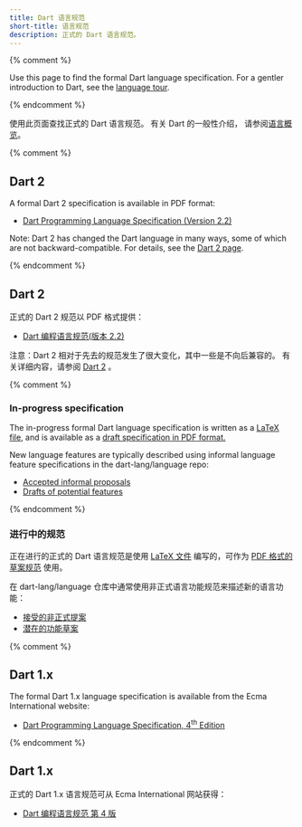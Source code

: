 ```yaml
---
title: Dart 语言规范
short-title: 语言规范
description: 正式的 Dart 语言规范。
---
```



{% comment %}

Use this page to find the formal Dart language specification.
For a gentler introduction to Dart, see the
[language tour](/guides/language/language-tour).

{% endcomment %}


使用此页面查找正式的 Dart 语言规范。 有关 Dart 的一般性介绍，
请参阅[语言概览](/guides/language/language-tour)。


{% comment %}

## Dart 2

A formal Dart 2 specification is available in PDF format:

  * [Dart Programming Language Specification (Version 2.2)](/guides/language/specifications/DartLangSpec-v2.2.pdf)

Note: Dart 2 has changed the Dart language in many ways, some of which are not
backward-compatible. For details, see the [Dart 2 page](/dart-2).

{% endcomment %}


## Dart 2

正式的 Dart 2 规范以 PDF 格式提供：

  * [Dart 编程语言规范(版本 2.2)](/guides/language/specifications/DartLangSpec-v2.2.pdf)

注意：Dart 2 相对于先去的规范发生了很大变化，其中一些是不向后兼容的。
有关详细内容，请参阅 [Dart 2](/dart-2) 。


{% comment %}

### In-progress specification

The in-progress formal Dart language specification is written as a
[LaTeX file,](https://github.com/dart-lang/sdk/blob/master/docs/language/dartLangSpec.tex)
and is available as a [draft specification in PDF format.](https://spec.dart.dev/DartLangSpecDraft.pdf)

New language features are typically described using informal language feature specifications in the dart-lang/language repo:
  * [Accepted informal proposals](https://github.com/dart-lang/language/tree/master/accepted)
  * [Drafts of potential features](https://github.com/dart-lang/language/tree/master/working)

{% endcomment %}

### 进行中的规范

正在进行的正式的 Dart 语言规范是使用
[LaTeX 文件](https://github.com/dart-lang/sdk/blob/master/docs/language/dartLangSpec.tex)
编写的，可作为 [PDF 格式的草案规范](https://spec.dart.dev/DartLangSpecDraft.pdf)
使用。

在 dart-lang/language 仓库中通常使用非正式语言功能规范来描述新的语言功能：
  * [接受的非正式提案](https://github.com/dart-lang/language/tree/master/accepted)
  * [潜在的功能草案](https://github.com/dart-lang/language/tree/master/working)


{% comment %}

## Dart 1.x

The formal Dart 1.x language specification is available from
the Ecma International website:

* <a href="http://www.ecma-international.org/publications/files/ECMA-ST/ECMA-408.pdf"
   target="_blank" rel="noopener">Dart Programming Language Specification, 4<sup>th</sup> Edition</a>

{% endcomment %}


## Dart 1.x

正式的 Dart 1.x 语言规范可从 Ecma International 网站获得：

* <a href="http://www.ecma-international.org/publications/files/ECMA-ST/ECMA-408.pdf"
   target="_blank" rel="noopener">Dart 编程语言规范 第 4 版</a>

